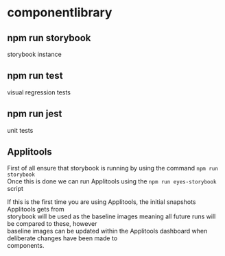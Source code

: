 # componentlibrary

## npm run storybook
storybook instance

## npm run test
visual regression tests

## npm run jest
unit tests

## Applitools
First of all ensure that storybook is running by using the command `npm run storybook` <br />
Once this is done we can run Applitools using the `npm run eyes-storybook` script <br />

If this is the first time you are using Applitools, the initial snapshots Applitools gets from <br />
storybook will be used as the baseline images meaning all future runs will be compared to these, however <br />
baseline images can be updated within the Applitools dashboard when deliberate changes have been made to <br />
components.